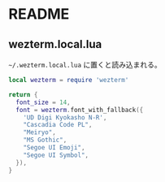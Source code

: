 # README

## wezterm.local.lua

`~/.wezterm.local.lua` に置くと読み込まれる。

```lua
local wezterm = require 'wezterm'

return {
  font_size = 14,
  font = wezterm.font_with_fallback({
    'UD Digi Kyokasho N-R',
    "Cascadia Code PL",
    "Meiryo",
    "MS Gothic",
    "Segoe UI Emoji",
    "Segoe UI Symbol",
  }),
}
```


